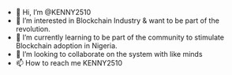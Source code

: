 - 👋 Hi, I’m @KENNY2510
- 👀 I’m interested in Blockchain Industry & want to be part of the revolution.
- 🌱 I’m currently learning to be part of the community to stimulate Blockchain adoption in Nigeria.
- 💞️ I’m looking to collaborate on the system with like minds
- 📫 How to reach me KENNY2510

<!---
KENNY2510/KENNY2510 is a ✨ special ✨ repository because its `README.md` (this file) appears on your GitHub profile.
You can click the Preview link to take a look at your changes.
--->

